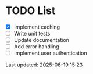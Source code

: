 # TODO List

- [x] Implement caching
- [ ] Write unit tests
- [ ] Update documentation
- [ ] Add error handling
- [ ] Implement user authentication

Last updated: 2025-06-19 15:23
